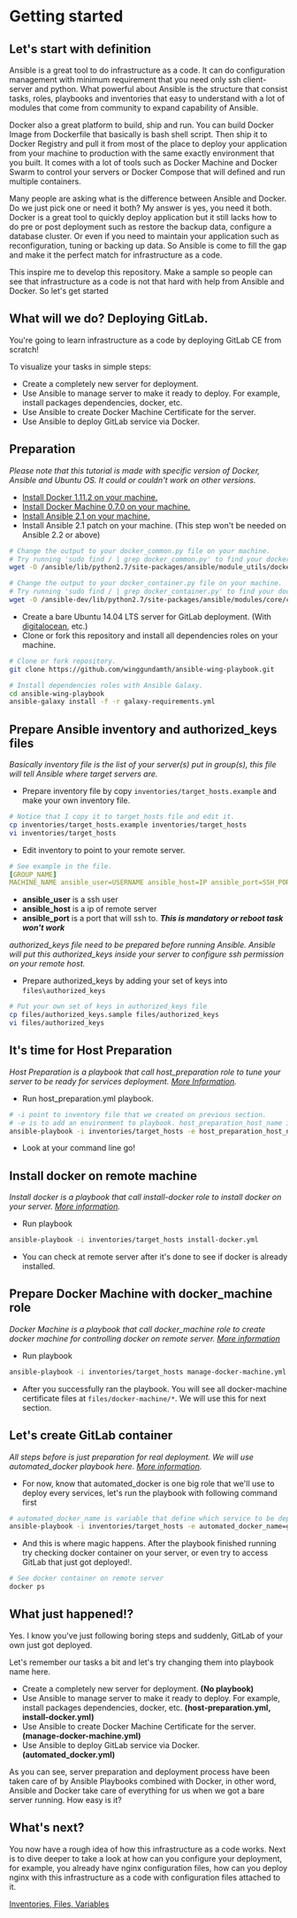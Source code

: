 Getting started
===========================================================================
Let's start with definition
---------------------------------------------------------------------------
Ansible is a great tool to do infrastructure as a code. It can do configuration management with minimum requirement that you need only ssh client-server and python. What powerful about Ansible is the structure that consist tasks, roles, playbooks and inventories that easy to understand with a lot of modules that come from community to expand capability of Ansible.

Docker also a great platform to build, ship and run. You can build Docker Image from Dockerfile that basically is bash shell script. Then ship it to Docker Registry and pull it from most of the place to deploy your application from your machine to production with the same exactly environment that you built. It comes with a lot of tools such as Docker Machine and Docker Swarm to control your servers or Docker Compose that will defined and run multiple containers.

Many people are asking what is the difference between Ansible and Docker. Do we just pick one or need it both? My answer is yes, you need it both. Docker is a great tool to quickly deploy application but it still lacks how to do pre or post deployment such as restore the backup data, configure a database cluster. Or even if you need to maintain your application such as reconfiguration, tuning or backing up data. So Ansible is come to fill the gap and make it the perfect match for infrastructure as a code.

This inspire me to develop this repository. Make a sample so people can see that infrastructure as a code is not that hard with help from Ansible and Docker. So let's get started

What will we do? Deploying GitLab.
---------------------------------------------------------------------------
You're going to learn infrastructure as a code by deploying GitLab CE from scratch!

To visualize your tasks in simple steps:

- Create a completely new server for deployment.
- Use Ansible to manage server to make it ready to deploy. For example, install packages dependencies, docker, etc.
- Use Ansible to create Docker Machine Certificate for the server.
- Use Ansible to deploy GitLab service via Docker.

Preparation
---------------------------------------------------------------------------
*Please note that this tutorial is made with specific version of Docker, Ansible and Ubuntu OS. It could or couldn't work on other versions.*

- [Install Docker 1.11.2 on your machine.](https://docs.docker.com/engine/installation/)
- [Install Docker Machine 0.7.0 on your machine.](https://docs.docker.com/machine/install-machine/)
- [Install Ansible 2.1 on your machine.](http://docs.ansible.com/ansible/intro_installation.html)
- Install Ansible 2.1 patch on your machine. (This step won't be needed on Ansible 2.2 or above)
```bash
# Change the output to your docker_common.py file on your machine.
# Try running 'sudo find / | grep docker_common.py' to find your docker_common.py path.
wget -O /ansible/lib/python2.7/site-packages/ansible/module_utils/docker_common.py https://raw.githubusercontent.com/ansible/ansible/devel/lib/ansible/module_utils/docker_common.py

# Change the output to your docker_container.py file on your machine.
# Try running 'sudo find / | grep docker_container.py' to find your docker_container.py path.
wget -O /ansible-dev/lib/python2.7/site-packages/ansible/modules/core/cloud/docker/docker_container.py https://raw.githubusercontent.com/ansible/ansible-modules-core/devel/cloud/docker/docker_container.py
```
- Create a bare Ubuntu 14.04 LTS server for GitLab deployment. (With [digitalocean](https://www.digitalocean.com), etc.)
- Clone or fork this repository and install all dependencies roles on your machine.
```bash
# Clone or fork repository.
git clone https://github.com/winggundamth/ansible-wing-playbook.git

# Install dependencies roles with Ansible Galaxy.
cd ansible-wing-playbook
ansible-galaxy install -f -r galaxy-requirements.yml
```

Prepare Ansible inventory and authorized_keys files
---------------------------------------------------------------------------
*Basically inventory file is the list of your server(s) put in group(s), this file will tell Ansible where target servers are.*

- Prepare inventory file by copy `inventories/target_hosts.example` and make your own inventory file.
```bash
# Notice that I copy it to target_hosts file and edit it.
cp inventories/target_hosts.example inventories/target_hosts
vi inventories/target_hosts
```
- Edit inventory to point to your remote server.
```yml
# See example in the file.
[GROUP_NAME]
MACHINE_NAME ansible_user=USERNAME ansible_host=IP ansible_port=SSH_PORT
```
  - **ansible_user** is a ssh user
  - **ansible_host** is a ip of remote server
  - **ansible_port** is a port that will ssh to. **_This is mandatory or reboot task won't work_**

*authorized_keys file need to be prepared before running Ansible. Ansible will put this authorized_keys inside your server to configure ssh permission on your remote host.*

- Prepare authorized_keys by adding your set of keys into `files\authorized_keys`
```bash
# Put your own set of keys in authorized_keys file
cp files/authorized_keys.sample files/authorized_keys
vi files/authorized_keys
```

It's time for Host Preparation
---------------------------------------------------------------------------
*Host Preparation is a playbook that call host_preparation role to tune your server to be ready for services deployment. [More Information](https://galaxy.ansible.com/winggundamth/host_preparation/).*

- Run host_preparation.yml playbook.
```bash
# -i point to inventory file that we created on previous section.
# -e is to add an environment to playbook. host_preparation_host_name is needed here.
ansible-playbook -i inventories/target_hosts -e host_preparation_host_name=gitlab host-preparation.yml
```
- Look at your command line go!

Install docker on remote machine
---------------------------------------------------------------------------
*Install docker is a playbook that call install-docker role to install docker on your server. [More information](https://galaxy.ansible.com/winggundamth/install_docker/).*

- Run playbook
```bash
ansible-playbook -i inventories/target_hosts install-docker.yml
```
- You can check at remote server after it's done to see if docker is already installed.

Prepare Docker Machine with docker_machine role
---------------------------------------------------------------------------
*Docker Machine is a playbook that call docker_machine role to create docker machine for controlling docker on remote server. [More information](https://galaxy.ansible.com/winggundamth/docker_machine/)*

- Run playbook
```bash
ansible-playbook -i inventories/target_hosts manage-docker-machine.yml
```
- After you successfully ran the playbook. You will see all docker-machine certificate files at ```files/docker-machine/*```. We will use this for next section.

Let's create GitLab container
---------------------------------------------------------------------------
*All steps before is just preparation for real deployment. We will use automated_docker playbook here. [More information](https://galaxy.ansible.com/winggundamth/automated_docker/).*

- For now, know that automated_docker is one big role that we'll use to deploy every services, let's run the playbook with following command first
```bash
# automated_docker_name is variable that define which service to be deploy.
ansible-playbook -i inventories/target_hosts -e automated_docker_name=gitlab automated-docker.yml
```
- And this is where magic happens. After the playbook finished running try checking docker container on your server, or even try to access GitLab that just got deployed!.
```bash
# See docker container on remote server
docker ps
```

What just happened!?
---------------------------------------------------------------------------
Yes. I know you've just following boring steps and suddenly, GitLab of your own just got deployed.

Let's remember our tasks a bit and let's try changing them into playbook name here.

- Create a completely new server for deployment. **(No playbook)**
- Use Ansible to manage server to make it ready to deploy. For example, install packages dependencies, docker, etc. **(host-preparation.yml, install-docker.yml)**
- Use Ansible to create Docker Machine Certificate for the server. **(manage-docker-machine.yml)**
- Use Ansible to deploy GitLab service via Docker. **(automated_docker.yml)**

As you can see, server preparation and deployment process have been taken care of by Ansible Playbooks combined with Docker, in other word, Ansible and Docker take care of everything for us when we got a bare server running. How easy is it?

What's next?
---------------------------------------------------------------------------
You now have a rough idea of how this infrastructure as a code works. Next is to dive deeper to take a look at how can you configure your deployment, for example, you already have nginx configuration files, how can you deploy nginx with this infrastructure as a code with configuration files attached to it.

[Inventories, Files, Variables]()
